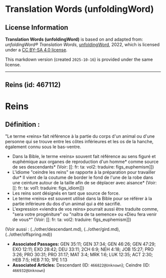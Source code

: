 # Translation Words (unfoldingWord)

## License Information

**Translation Words (unfoldingWord)** is based on and adapted from: _unfoldingWord® Translation Words_, [unfoldingWord](https://unfoldingword.org/utw), 2022, which is licensed under a [CC BY-SA 4.0 license](https://creativecommons.org/licenses/by-sa/4.0/legalcode.en).

This markdown version (created `2025-10-16`) is provided under the same license.



--------------------------------

## Reins (id: 467112)

Reins
=====

Définition :
------------

"Le terme «reins» fait référence à la partie du corps d'un animal ou d'une personne qui se trouve entre les côtes inférieures et les os de la hanche, également connu sous le bas\-ventre.

* Dans la Bible, le terme «reins» souvent fait référence au sens figuré et euphémique aux organes de reproduction d'un homme\* comme source de ses descendants\* (Voir: \[\[: fr: ta: vol2: traduire: figs\_euphemism]])
* L'idiome "ceindre les reins" se rapporte à la préparation pour travailler dur\* Il vient de la coutume de border le fond de l'une de la robe dans une ceinture autour de la taille afin de se déplacer avec aisance\* (Voir: \[\[: fr: ta: vol1: traduire: figs\_idiom]])
* Les reins sont désignés en tant que source de force.
* Le terme «reins» est souvent utilisé dans la Bible pour se référer à la partie inférieure du dos d'un animal qui a été sacrifié.
* L'expression «viendra de vos reins» pourrait aussi être traduite comme, "sera votre progéniture" ou "naîtra de ta semence» ou «Dieu fera venir de vous\*" (Voir: \[\[: fr: ta: vol2: traduire: figs\_euphemism]])

(Voir aussi : (../other/descendant.md), (../other/gird.md), (../other/offspring.md))

* **Associated Passages:** GEN 35:11; GEN 37:34; GEN 46:26; GEN 47:29; EXO 12:11; EXO 28:42; DEU 33:11; 2CH 6:9; NEH 4:18; JOB 15:27; PRO 3:26; PRO 30:31; PRO 31:17; MAT 3:4; MRK 1:6; LUK 12:35; ACT 2:30; HEB 7:5; HEB 7:10; 1PE 1:13
* **Associated Articles:** Descendant (ID: `466822@Unknown`); Ceindre (ID: `466932@Unknown`)

